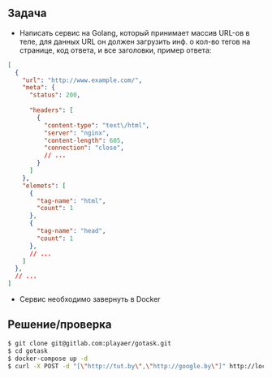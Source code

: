 ## Задача

- Написать сервис на Golang, который принимает массив URL-ов в теле, 
для данных URL он должен загрузить инф. о кол-во тегов на странице, код ответа, 
и все заголовки, пример ответа:

``` json
[
  {
    "url": "http://www.example.com/",
    "meta": {
      "status": 200,
      
      "headers": [
        {
          "content-type": "text\/html",
          "server": "nginx",
          "content-length": 605,
          "connection": "close",
          // ...
        }
      ]
    },
    "elemets": [
      {
        "tag-name": "html",
        "count": 1
      },
      {
        "tag-name": "head",
        "count": 1
      },
      // ...
    ]
  },
  // ...
]
```
- Сервис необходимо завернуть в Docker

## Решение/проверка

``` bash
$ git clone git@gitlab.com:playaer/gotask.git
$ cd gotask
$ docker-compose up -d
$ curl -X POST -d "[\"http://tut.by\",\"http://google.by\"]" http://localhost:8080
```